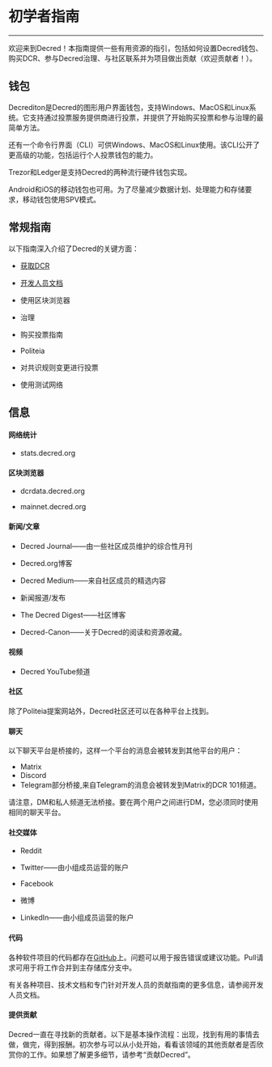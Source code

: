 # **初学者指南**
-----

欢迎来到Decred！本指南提供一些有用资源的指引，包括如何设置Decred钱包、购买DCR、参与Decred治理、与社区联系并为项目做出贡献（欢迎贡献者！）。

## 钱包

Decrediton是Decred的图形用户界面钱包，支持Windows、MacOS和Linux系统。它支持通过投票服务提供商进行投票，并提供了开始购买投票和参与治理的最简单方法。

还有一个命令行界面（CLI）可供Windows、MacOS和Linux使用。该CLI公开了更高级的功能，包括运行个人投票钱包的能力。

Trezor和Ledger是支持Decred的两种流行硬件钱包实现。

Android和iOS的移动钱包也可用。为了尽量减少数据计划、处理能力和存储要求，移动钱包使用SPV模式。

## 常规指南

以下指南深入介绍了Decred的关键方面：

- [获取DCR]()

- [开发人员文档]()

- 使用区块浏览器

- 治理

- 购买投票指南

- Politeia

- 对共识规则变更进行投票

- 使用测试网络

## 信息

#### 网络统计

- stats.decred.org

#### 区块浏览器

- dcrdata.decred.org

- mainnet.decred.org

#### 新闻/文章

- Decred Journal——由一些社区成员维护的综合性月刊

- Decred.org博客

- Decred Medium——来自社区成员的精选内容

- 新闻报道/发布

- The Decred Digest——社区博客

- Decred-Canon——关于Decred的阅读和资源收藏。

#### 视频

- Decred YouTube频道

#### 社区

除了Politeia提案网站外，Decred社区还可以在各种平台上找到。

#### 聊天

以下聊天平台是桥接的，这样一个平台的消息会被转发到其他平台的用户：

- Matrix
- Discord
- Telegram部分桥接,来自Telegram的消息会被转发到Matrix的DCR 101频道。

请注意，DM和私人频道无法桥接。要在两个用户之间进行DM，您必须同时使用相同的聊天平台。

#### 社交媒体

- Reddit

- Twitter——由小组成员运营的账户

- Facebook

- 微博

- LinkedIn——由小组成员运营的账户

#### 代码

各种软件项目的代码都存在[GitHub]()上。问题可以用于报告错误或建议功能。Pull请求可用于将工作合并到主存储库分支中。

有关各种项目、技术文档和专门针对开发人员的贡献指南的更多信息，请参阅开发人员文档。

#### 提供贡献

Decred一直在寻找新的贡献者。以下是基本操作流程：出现，找到有用的事情去做，做完，得到报酬。初次参与可以从小处开始，看看该领域的其他贡献者是否欣赏你的工作。如果想了解更多细节，请参考“贡献Decred”。
